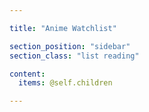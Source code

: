 ```yaml
---

title: "Anime Watchlist"

section_position: "sidebar"
section_class: "list reading"

content:
  items: @self.children

---
```

